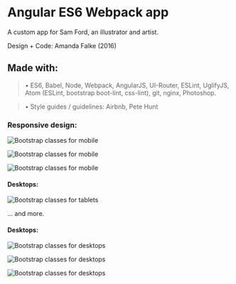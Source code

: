 # Angular ES6 Webpack app

A custom app for Sam Ford, an illustrator and artist.

Design + Code: Amanda Falke (2016)

## Made with:
> • ES6, Babel, Node, Webpack, AngularJS, UI-Router, ESLint, UglifyJS,
Atom (ESLint, bootstrap boot-lint, css-lint), git, nginx, Photoshop.

> • Style guides / guidelines: Airbnb, Pete Hunt


### Responsive design:
![Bootstrap classes for mobile](/readmeimg/gallery-mobile.jpg "Gallery, mobile")

![Bootstrap classes for mobile](/readmeimg/work-mobile.jpg "Work, mobile")

![Bootstrap classes for mobile](/readmeimg/portfolio-mobile.jpg "Portfolio, mobile")


#### Desktops:
![Bootstrap classes for tablets](/readmeimg/work-tablet.jpg "Work, tablet")

... and more.


#### Desktops:
![Bootstrap classes for desktops](/readmeimg/gallery-large.jpg "Gallery, desktop")

![Bootstrap classes for desktops](/readmeimg/portfolio-large-medium.jpg "Portfolio, desktop")

![Bootstrap classes for desktops](/readmeimg/about-large.jpg "About, desktop")
